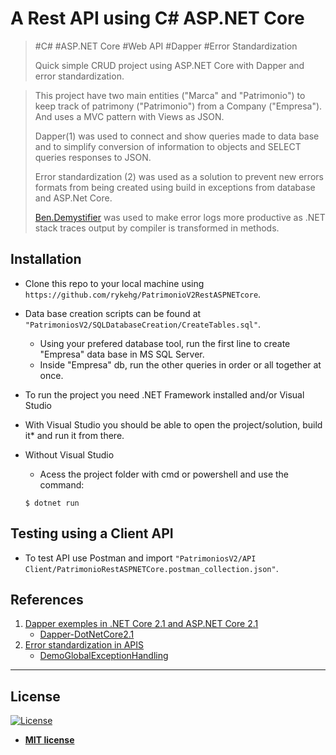 # A Rest API using C# ASP.NET Core

> #C#   #ASP.NET Core  #Web API   #Dapper   #Error Standardization
>
> Quick simple CRUD project using ASP.NET Core with Dapper and error standardization.
>

> This project have two main entities ("Marca" and "Patrimonio") to keep track of patrimony ("Patrimonio") from a Company ("Empresa").
> And uses a MVC pattern with Views as JSON.
>
> Dapper(1) was used to connect and show queries made to data base and to simplify conversion of information to objects and SELECT queries responses to JSON.
>
> Error standardization (2) was used as a solution to prevent new errors formats from being created using build in exceptions from database and ASP.Net Core.
>
> [Ben.Demystifier](https://github.com/benaadams/Ben.Demystifier) was used to make error logs more productive as .NET stack traces output by compiler is transformed in methods.

## Installation
- Clone this repo to your local machine using `https://github.com/rykehg/PatrimonioV2RestASPNETcore`.

- Data base creation scripts can be found at `"PatrimoniosV2/SQLDatabaseCreation/CreateTables.sql"`.
	- Using your prefered database tool, run the first line to create "Empresa" data base in MS SQL Server.
	- Inside "Empresa" db, run the other queries in order or all together at once.

- To run the project you need .NET Framework installed and/or Visual Studio
- With Visual Studio you should be able to open the project/solution, build it* and run it from there.
- Without Visual Studio
	- Acess the project folder with cmd or powershell and use the command:
	```shell
	$ dotnet run
	```


## Testing using a Client API
- To test API use Postman and import `"PatrimoniosV2/API Client/PatrimonioRestASPNETCore.postman_collection.json"`.


## References
1. [Dapper exemples in .NET Core 2.1 and ASP.NET Core 2.1](https://medium.com/@renato.groffe/dapper-exemplos-em-net-core-2-1-e-asp-net-core-2-1-59f5b227f3ad)
	- [Dapper-DotNetCore2.1](https://github.com/renatogroffe/Dapper-DotNetCore2.1)
2. [Error standardization in APIS](https://www.wellingtonjhn.com/posts/padroniza%C3%A7%C3%A3o-de-respostas-de-erro-em-apis-com-problem-details/)
	- [DemoGlobalExceptionHandling](https://github.com/wellingtonjhn/DemoGlobalExceptionHandling)


---

## License

[![License](http://img.shields.io/:license-mit-blue.svg?style=flat-square)](http://badges.mit-license.org)

- **[MIT license](http://opensource.org/licenses/mit-license.php)**

